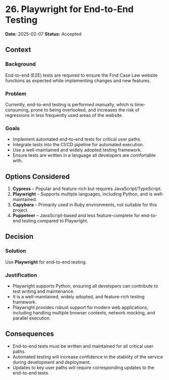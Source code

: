 # 26. Playwright for End-to-End Testing

**Date:** 2025-02-07
**Status:** Accepted

## Context

### Background

End-to-end (E2E) tests are required to ensure the Find Case Law website functions as expected while implementing changes and new features.

### Problem

Currently, end-to-end testing is performed manually, which is time-consuming, prone to being overlooked, and increases the risk of regressions in less frequently used areas of the website.

### Goals

- Implement automated end-to-end tests for critical user paths.
- Integrate tests into the CI/CD pipeline for automated execution.
- Use a well-maintained and widely adopted testing framework.
- Ensure tests are written in a language all developers are comfortable with.

## Options Considered

1. **Cypress** – Popular and feature-rich but requires JavaScript/TypeScript.
2. **Playwright** – Supports multiple languages, including Python, and is well-maintained.
3. **Capybara** – Primarily used in Ruby environments, not suitable for this project.
4. **Puppeteer** – JavaScript-based and less feature-complete for end-to-end testing compared to Playwright.

## Decision

### Solution

Use **Playwright** for end-to-end testing.

### Justification

- Playwright supports Python, ensuring all developers can contribute to test writing and maintenance.
- It is a well-maintained, widely adopted, and feature-rich testing framework.
- Playwright provides robust support for modern web applications, including handling multiple browser contexts, network mocking, and parallel execution.

## Consequences

- End-to-end tests must be written and maintained for all critical user paths.
- Automated testing will increase confidence in the stability of the service during development and deployment.
- Updates to key user paths will require corresponding updates to the end-to-end tests.
